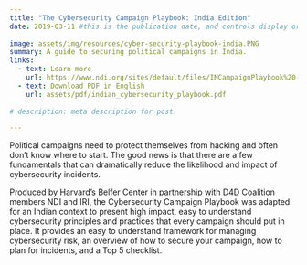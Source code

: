 ```yaml
---
title: "The Cybersecurity Campaign Playbook: India Edition"
date: 2019-03-11 #this is the publication date, and controls display order.
 
image: assets/img/resources/cyber-security-playbook-india.PNG
summary: A guide to securing political campaigns in India.
links:
  - text: Learn more
    url: https://www.ndi.org/sites/default/files/INCampaignPlaybook%20-%20draft3.pdf
  - text: Download PDF in English
    url: assets/pdf/indian_cybersecurity_playbook.pdf
    
# description: meta description for post.

---
```


Political campaigns need to protect themselves from hacking and often don’t know where to start. The good news is that there are a few fundamentals that can dramatically reduce the likelihood and impact of cybersecurity incidents. 

Produced by Harvard’s Belfer Center in partnership with D4D Coalition members NDI and IRI, the Cybersecurity Campaign Playbook was adapted for an Indian context to present high impact, easy to understand cybersecurity principles and practices that every campaign should put in place. It provides an easy to understand framework for managing cybersecurity risk, an overview of how to secure your campaign, how to plan for incidents, and a Top 5 checklist.
